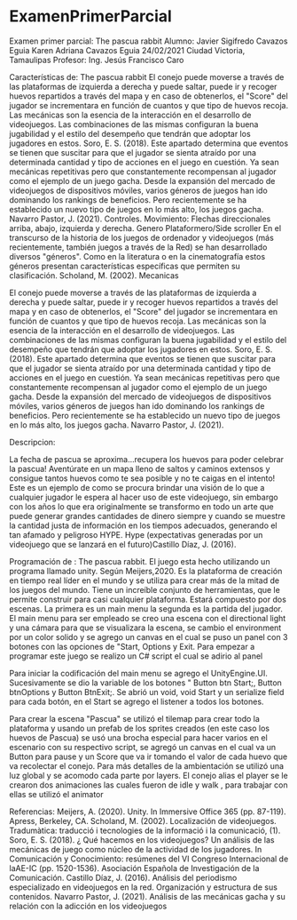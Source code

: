 # ExamenPrimerParcial
Examen primer parcial: The pascua rabbit
Alumno: Javier Sigifredo Cavazos Eguia
Karen Adriana Cavazos Eguia 
24/02/2021 Ciudad Victoria, Tamaulipas
Profesor: Ing. Jesús Francisco Caro



Características de: The pascua rabbit
El conejo puede moverse a través de las plataformas de izquierda a derecha y puede
saltar, puede ir y recoger huevos repartidos a través del mapa y en caso de obtenerlos,
el "Score" del jugador se incrementara en función de cuantos y que tipo de huevos
recoja.
Las mecánicas son la esencia de la interacción en el desarrollo de videojuegos. Las
combinaciones de las mismas configuran la buena jugabilidad y el estilo del desempeño
que tendrán que adoptar los jugadores en estos. Soro, E. S. (2018).
Este apartado determina que eventos se tienen que suscitar para que el jugador se
sienta atraído por una determinada cantidad y tipo de acciones en el juego en cuestión.
Ya sean mecánicas repetitivas pero que constantemente recompensan al jugador como
el ejemplo de un juego gacha.
Desde la expansión del mercado de videojuegos de dispositivos móviles, varios géneros
de juegos han ido dominando los rankings de beneficios. Pero recientemente se ha
establecido un nuevo tipo de juegos en lo más alto, los juegos gacha. Navarro Pastor, J.
(2021).
Controles.
Movimiento: Flechas direccionales arriba, abajo, izquierda y derecha.
Genero
Plataformero/Side scroller
En el transcurso de la historia de los juegos de ordenador y videojuegos (más
recientemente, también juegos a través de la Red) se han desarrollado diversos
"géneros". Como en la literatura o en la cinematografía estos géneros presentan
características específicas que permiten su clasificación. Scholand, M. (2002).
Mecanicas


El conejo puede moverse a través de las plataformas de izquierda a derecha y puede
saltar, puede ir y recoger huevos repartidos a través del mapa y en caso de obtenerlos,
el "Score" del jugador se incrementara en función de cuantos y que tipo de huevos
recoja.
Las mecánicas son la esencia de la interacción en el desarrollo de videojuegos. Las
combinaciones de las mismas configuran la buena jugabilidad y el estilo del desempeño
que tendrán que adoptar los jugadores en estos. Soro, E. S. (2018).
Este apartado determina que eventos se tienen que suscitar para que el jugador se
sienta atraído por una determinada cantidad y tipo de acciones en el juego en cuestión.
Ya sean mecánicas repetitivas pero que constantemente recompensan al jugador como
el ejemplo de un juego gacha.
Desde la expansión del mercado de videojuegos de dispositivos móviles, varios géneros
de juegos han ido dominando los rankings de beneficios. Pero recientemente se ha
establecido un nuevo tipo de juegos en lo más alto, los juegos gacha. Navarro Pastor, J.
(2021).


Descripcion:

La fecha de pascua se aproxima...recupera los huevos para poder celebrar la pascua!
Aventúrate en un mapa lleno de saltos y caminos extensos y consigue tantos huevos
como te sea posible y no te caigas en el intento!
Este es un ejemplo de como se procura brindar una visión de lo que a cualquier jugador
le espera al hacer uso de este videojuego, sin embargo con los años lo que era
originalmente se transformo en todo un arte que puede generar grandes cantidades de
dinero siempre y cuando se muestre la cantidad justa de información en los tiempos
adecuados, generando el tan afamado y peligroso HYPE.
Hype (expectativas generadas por un videojuego que se lanzará en el futuro)Castillo
Díaz, J. (2016).


Programación de : The pascua rabbit.
El juego esta hecho utilizando un programa llamado unity. Según Meijers,2020. Es la
plataforma de creación en tiempo real líder en el mundo y se utiliza para crear más de la
mitad de los juegos del mundo. Tiene un increíble conjunto de herramientas, que le
permite construir para casi cualquier plataforma.
Estará compuesto por dos escenas. La primera es un main menu la segunda es la
partida del jugador.
El main menu para ser empleado se creo una escena con el directional light y una
cámara para que se visualizara la escena, se cambio el environment por un color solido
y se agrego un canvas en el cual se puso un panel con 3 botones con las opciones de
"Start, Options y Exit. Para empezar a programar este juego se realizo un C# script el
cual se adirio al panel

Para iniciar la codificación del main menu se agrego el UnityEngine.UI. Sucesivamente se
dio la variable de los botones " Button btn Start;, Button btnOptions y Button BtnExit;.
Se abrió un void, void Start y un serialize field para cada botón, en el Start se agrego el
listener a todos los botones.

Para crear la escena "Pascua" se utilizó el tilemap para crear todo la plataforma y
usando un prefab de los sprites creados (en este caso los huevos de Pascua) se usó
una brocha especial para hacer varios en el escenario con su respectivo script, se
agregó un canvas en el cual va un Button para pause y un Score que va ir tomando el
valor de cada huevo que va recolectar el conejo.
Para más detalles de la ambientación se utilizó una luz global y se acomodo cada parte
por layers.
El conejo alias el player se le crearon dos animaciones las cuales fueron de idle y walk ,
para trabajar con ellas se utilizó el animator

Referencias:
Meijers, A. (2020). Unity. In Immersive Office 365 (pp. 87-119). Apress, Berkeley, CA.
Scholand, M. (2002). Localización de videojuegos. Tradumàtica: traducció i
tecnologies de la informació i la comunicació, (1).
Soro, E. S. (2018). ¿ Qué hacemos en los videojuegos? Un análisis de las mecánicas
de juego como núcleo de la actividad de los jugadores. In Comunicación y
Conocimiento: resúmenes del VI Congreso Internacional de laAE-IC (pp. 1520-1536).
Asociación Española de Investigación de la Comunicación.
Castillo Díaz, J. (2016). Análisis del periodismo especializado en videojuegos en la
red. Organización y estructura de sus contenidos.
Navarro Pastor, J. (2021). Análisis de las mecánicas gacha y su relación con la
adicción en los videojuegos


